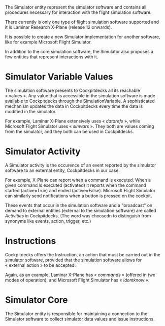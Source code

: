 The Simulator entity represent the simulator software and contains all procedures necessary for interaction with the flight simulation software.

There currently is only one type of flight simulation software supported and it is Laminar Research X-Plane (release 12 onwards).

It is possible to create a new Simulator implementation for another software, like for example Microsoft Flight Simulator.

In addition to the core simulation software, the Simulator also proposes a few entities that represent interactions with it.

# Simulator Variable Values

The simulation software presents to Cockpitdecks all its reachable « values ». Any value that is accessible in the simulation software is made available to Cockpitdecks through the SimulationVariable. A sophisticated mechanism updates the data in Cockpitdecks every time the data is modified in the simulator.

For example, Laminar X-Plane extensively uses « *datarefs* », while Microsoft Flight Simulator uses « *simvars* ». They both are values coming from the simulator, and they both can be used in Cockpitdecks.

# Simulator Activity

A Simulator activity is the occurence of an event reported by the simulator software to an external entity, Cockpitdecks in our case.

For exemple, X-Plane can report when a command is executed. When a given command is executed (activated) it reports when the command started (active=True) and ended (active=False). Microsoft Flight Simulator can similarly send notifications when a button is pressed on the cockpit.

These events that occur in the simulation software and a "broadcast" on demand to external entities (external to the simulation software) are called *Activities* in Cockpitdecks. (The word was choosedn to distinguish from synonyms like events, action, trigger, etc.)

# Instructions

Cockpitdecks offers the Instruction, an action that must be carried out in the simulator software, provided that the simulation software allows for « external action » to be accepted.

Again, as an example, Laminar X-Plane has « *commands* » (offered in two modes of operation), and Microsoft Flight Simulator has « *idontknow* ».

# Simulator Core

The Simulator entity is responsible for maintaining a connection to the Simulator software to collect simulator data values and issue instructions.
